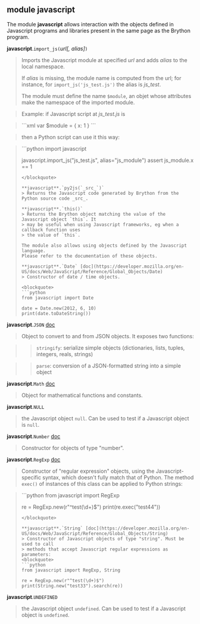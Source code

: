 module **javascript**
---------------------

The module **javascript** allows interaction with the objects defined in
Javascript programs and libraries present in the same page as the Brython
program.

**javascript**.`import_js(`_url[, alias]_`)`
> Imports the Javascript module at specified _url_ and adds _alias_ to the
> local namespace.
>
> If _alias_ is missing, the module name is computed from the url;
> for instance, for `import_js('js_test.js')` the alias is _js_test_.
>
> The module must define the name `$module`, an objet whose attributes make
> the namespace of the imported module.

> Example: if Javascript script at _js_test.js_ is

<blockquote>
```xml
var $module = {
    x: 1
}
```
</blockquote>

> then a Python script can use it this way:

<blockquote>
```python
import javascript

javascript.import_js("js_test.js", alias="js_module")
assert js_module.x == 1
```
</blockquote>

**javascript**.`py2js(`_src_`)`
> Returns the Javascript code generated by Brython from the Python source code _src_.

**javascript**.`this()`
> Returns the Brython object matching the value of the Javascript object `this`. It
> may be useful when using Javascript frameworks, eg when a callback function uses
> the value of `this`.

The module also allows using objects defined by the Javascript language.
Please refer to the documentation of these objects.

**javascript**.`Date` [doc](https://developer.mozilla.org/en-US/docs/Web/JavaScript/Reference/Global_Objects/Date)
> Constructor of date / time objects.

<blockquote>
```python
from javascript import Date

date = Date.new(2012, 6, 10)
print(date.toDateString())
```
</blockquote>

**javascript**.`JSON` [doc](https://developer.mozilla.org/en-US/docs/Web/JavaScript/Reference/Global_Objects/JSON)
> Object to convert to and from JSON objects. It exposes two functions:

>> `stringify`: serialize simple objects (dictionaries, lists, tuples,
>> integers, reals, strings)

>> `parse`: conversion of a JSON-formatted string into a simple object

**javascript**.`Math` [doc](https://developer.mozilla.org/en-US/docs/Web/JavaScript/Reference/Global_Objects/Math)
> Object for mathematical functions and constants.

**javascript**.`NULL`
> the Javascript object `null`. Can be used to test if a Javascript
> object is `null`.

**javascript**.`Number` [doc](https://developer.mozilla.org/en-US/docs/Web/JavaScript/Reference/Global_Objects/Number)
> Constructor for objects of type "number".

**javascript**.`RegExp` [doc](https://developer.mozilla.org/en-US/docs/Web/JavaScript/Reference/Global_Objects/RegExp)
> Constructor of "regular expression" objects, using the Javascript-specific
> syntax, which doesn't fully match that of Python.
> The method `exec()` of instances of this class can be applied to Python
> strings:
<blockquote>
```python
from javascript import RegExp

re = RegExp.new(r"^test(\d+)$")
print(re.exec("test44"))
```
</blockquote>

**javascript**.`String` [doc](https://developer.mozilla.org/en-US/docs/Web/JavaScript/Reference/Global_Objects/String)
> Constructor of Javascript objects of type "string". Must be used to call
> methods that accept Javascript regular expressions as parameters:
<blockquote>
```python
from javascript import RegExp, String

re = RegExp.new(r"^test(\d+)$")
print(String.new("test33").search(re))
```
</blockquote>

**javascript**.`UNDEFINED`
> the Javascript object `undefined`. Can be used to test if a Javascript
> object is `undefined`.